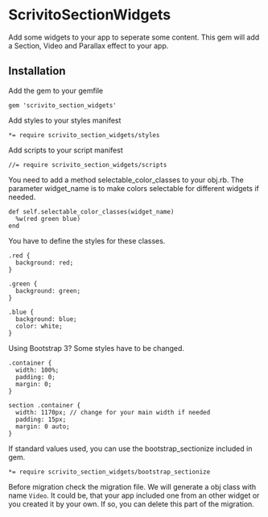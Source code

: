 # ScrivitoSectionWidgets

Add some widgets to your app to seperate some content.
This gem will add a Section, Video and Parallax effect to your app.

## Installation

Add the gem to your gemfile

    gem 'scrivito_section_widgets'

Add styles to your styles manifest

    *= require scrivito_section_widgets/styles

Add scripts to your script manifest

    //= require scrivito_section_widgets/scripts

You need to add a method selectable_color_classes to your obj.rb. The parameter widget_name is to make colors selectable for different widgets if needed.

    def self.selectable_color_classes(widget_name)
      %w(red green blue)
    end

You have to define the styles for these classes.

    .red {
      background: red;
    }

    .green {
      background: green;
    }

    .blue {
      background: blue;
      color: white;
    }

Using Bootstrap 3? Some styles have to be changed.

    .container {
      width: 100%;
      padding: 0;
      margin: 0;
    }

    section .container {
      width: 1170px; // change for your main width if needed
      padding: 15px;
      margin: 0 auto;
    }

If standard values used, you can use the bootstrap_sectionize included in gem.

    *= require scrivito_section_widgets/bootstrap_sectionize

Before migration check the migration file. We will generate a obj class with name `Video`. It could be, that your app included one from an other widget or you created it by your own. If so, you can delete this part of the migration.
